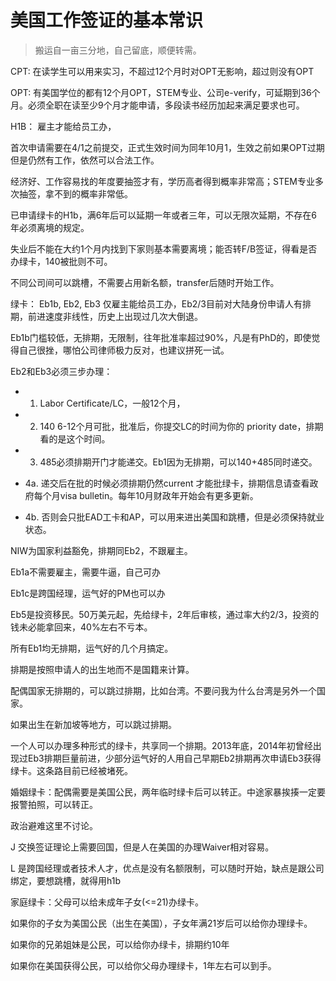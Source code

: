 # 美国工作签证的基本常识

> 搬运自一亩三分地，自己留底，顺便转需。

CPT: 在读学生可以用来实习，不超过12个月时对OPT无影响，超过则没有OPT

OPT: 有美国学位的都有12个月OPT，STEM专业、公司e-verify，可延期到36个月。必须全职在读至少9个月才能申请，多段读书经历加起来满足要求也可。

H1B： 雇主才能给员工办，

首次申请需要在4/1之前提交，正式生效时间为同年10月1，生效之前如果OPT过期但是仍然有工作，依然可以合法工作。

经济好、工作容易找的年度要抽签才有，学历高者得到概率非常高；STEM专业多次抽签，拿不到的概率非常低。

已申请绿卡的H1b，满6年后可以延期一年或者三年，可以无限次延期，不存在6年必须离境的规定。

失业后不能在大约1个月内找到下家则基本需要离境；能否转F/B签证，得看是否办绿卡，140被批则不可。

不同公司间可以跳槽，不需要占用新名额，transfer后随时开始工作。

绿卡： Eb1b, Eb2, Eb3 仅雇主能给员工办，Eb2/3目前对大陆身份申请人有排期，前进速度非线性，历史上出现过几次大倒退。

Eb1b门槛较低，无排期，无限制，往年批准率超过90%，凡是有PhD的，即使觉得自己很挫，哪怕公司律师极力反对，也建议拼死一试。

Eb2和Eb3必须三步办理：

- 1. Labor Certificate/LC，一般12个月，

- 2. 140 6-12个月可批，批准后，你提交LC的时间为你的 priority date，排期看的是这个时间。

- 3. 485必须排期开门才能递交。Eb1因为无排期，可以140+485同时递交。

- 4a. 递交后在批的时候必须排期仍然current 才能批绿卡，排期信息请查看政府每个月visa bulletin。每年10月财政年开始会有更多更新。

- 4b. 否则会只批EAD工卡和AP，可以用来进出美国和跳槽，但是必须保持就业状态。

NIW为国家利益豁免，排期同Eb2，不跟雇主。

Eb1a不需要雇主，需要牛逼，自己可办

Eb1c是跨国经理，运气好的PM也可以办

Eb5是投资移民。50万美元起，先给绿卡，2年后审核，通过率大约2/3，投资的钱未必能拿回来，40%左右不亏本。

所有Eb1均无排期，运气好的几个月搞定。 

排期是按照申请人的出生地而不是国籍来计算。

配偶国家无排期的，可以跳过排期，比如台湾。不要问我为什么台湾是另外一个国家。

如果出生在新加坡等地方，可以跳过排期。

一个人可以办理多种形式的绿卡，共享同一个排期。2013年底，2014年初曾经出现过Eb3排期巨量前进，少部分运气好的人用自己早期Eb2排期再次申请Eb3获得绿卡。这条路目前已经被堵死。

婚姻绿卡：配偶需要是美国公民，两年临时绿卡后可以转正。中途家暴挨揍一定要报警拍照，可以转正。

政治避难这里不讨论。

J 交换签证理论上需要回国，但是人在美国的办理Waiver相对容易。

L 是跨国经理或者技术人才，优点是没有名额限制，可以随时开始，缺点是跟公司绑定，要想跳槽，就得用h1b

家庭绿卡：父母可以给未成年子女(<=21)办绿卡。

如果你的子女为美国公民（出生在美国），子女年满21岁后可以给你办理绿卡。

如果你的兄弟姐妹是公民，可以给你办绿卡，排期约10年

如果你在美国获得公民，可以给你父母办理绿卡，1年左右可以到手。
